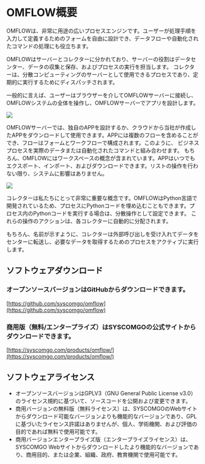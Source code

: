 # OMFLOW概要

OMFLOWは、非常に用途の広いプロセスエンジンです。ユーザーが処理手順を入力して定義するためのフォームを自由に設計でき、データフローや自動化されたコマンドの処理にも役立ちます。

OMFLOWはサーバーとコレクターに分かれており、サーバーの役割はデータセンター、データの収集と保存、およびプロセスの実行を担当します。
コレクターは、分散コンピューティングのサーバーとして使用できるプロセスであり、定期的に実行するためにディスパッチされます。

一般的に言えば、ユーザーはブラウザーを介してOMFLOWサーバーに接続し、OMFLOWシステムの全体を操作し、OMFLOWサーバーでアプリを設計します。

![](https://syscomgo.com/wp-content/uploads/2023/11/OMFLOW_2-1_1.png)

OMFLOWサーバーでは、独自のAPPを設計するか、クラウドから当社が作成したAPPをダウンロードして使用できます。APPには複数のフローを含めることができ、フローはフォームとワークフローで構成されます。このように、 ビジネスプロセスを実際のデータまたは自動化されたコマンドと組み合わせます。 もちろん、OMFLOWにはワークスペースの概念が含まれています。APPはいつでもエクスポート、インポート、およびダウンロードできます。リストの操作を行わない限り、システムに影響はありません。

![](https://syscomgo.com/wp-content/uploads/2023/11/OMFLOW_2-1_2.png)

コレクターは私たちにとって非常に重要な概念です。OMFLOWはPython言語で開発されているため、プロセスにPythonコードを埋め込むこともできます。プロセス内のPythonコードを実行する場合は、分散操作として設定できます。 これらの操作のアクションは、各コレクターに自動的に分配されます。

もちろん、名前が示すように、コレクターは外部呼び出しを受け入れてデータをセンターに転送し、必要なデータを取得するためのプロセスをアクティブに実行します。

## ソフトウェアダウンロード

### オープンソースバージョンはGitHubからダウンロードできます。

[https://github.com/syscomgo/omflow](https://github.com/syscomgo/omflow)

### 商用版（無料/エンタープライズ）はSYSCOMGOの公式サイトからダウンロードできます。

[https://syscomgo.com/products/omflow/](https://syscomgo.com/products/omflow/)


## ソフトウェアライセンス

* オープンソースバージョンはGPLV3（GNU General Public License v3.0）のライセンス規約に基づいて、ソースコードを公開および変更できます。
* 商用バージョンの無料版（無料ライセンス）は、SYSCOMGOのWebサイトからダウンロード可能なバージョンよりも機能的なバージョンであり、GPLに基づいたライセンス許諾はありませんが、個人、学術機関、および評価の目的であれば無料で使用可能です。
* 商用バージョンエンタープライズ版（エンタープライズライセンス）は、SYSCOMGO Webサイトからダウンロードしたより機能的なバージョンであり、商用目的、または企業、組織、政府、教育機関で使用可能です。
   
